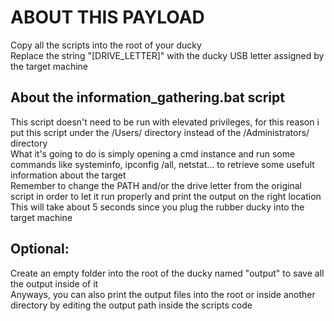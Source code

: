 # ABOUT THIS PAYLOAD
Copy all the scripts into the root of your ducky <br>
Replace the string "[DRIVE_LETTER]" with the ducky USB letter assigned by the target machine

## About the information_gathering.bat script
This script doesn't need to be run with elevated privileges, for this reason i put this script under the /Users/ directory instead of the /Administrators/ directory <br>
What it's going to do is simply opening a cmd instance and run some commands like systeminfo, ipconfig /all, netstat... to retrieve some usefult information about the target <br>
Remember to change the PATH and/or the drive letter from the original script in order to let it run properly and print the output on the right location
This will take about 5 seconds since you plug the rubber ducky into the target machine

## Optional:
Create an empty folder into the root of the ducky named "output" to save all the output inside of it <br>
Anyways, you can also print the output files into the root or inside another directory by editing the output path inside the scripts code
